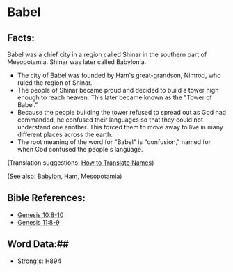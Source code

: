 # Babel #

## Facts: ##

Babel was a chief city in a region called Shinar in the southern part of Mesopotamia. Shinar was later called Babylonia.

* The city of Babel was founded by Ham's great-grandson, Nimrod, who ruled the region of Shinar.
* The people of Shinar became proud and decided to build a tower high enough to reach heaven. This later became known as the "Tower of Babel."
* Because the people building the tower refused to spread out as God had commanded, he confused their languages so that they could not understand one another. This forced them to move away to live in many different places across the earth.
* The root meaning of the word for "Babel" is "confusion," named for when God confused the people's language.

(Translation suggestions: [How to Translate Names](rc://en/ta/man/translate/translate-names))

(See also: [Babylon](babylon.md), [Ham](ham.md), [Mesopotamia](mesopotamia.md))

## Bible References: ##

* [Genesis 10:8-10](rc://en/tn/help/gen/10/08)
* [Genesis 11:8-9](rc://en/tn/help/gen/11/08)

## Word Data:##

* Strong's: H894
